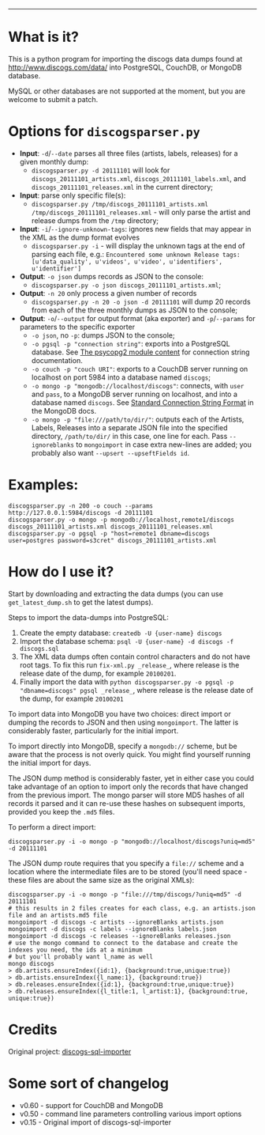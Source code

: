 
----
# What is it?
This is a python program for importing the discogs data dumps found at http://www.discogs.com/data/ into PostgreSQL, CouchDB, or MongoDB database.

MySQL or other databases are not supported at the moment, but you are welcome to submit a patch.


# Options for `discogsparser.py`

* **Input**: `-d`/`--date` parses all three files (artists, labels, releases) for a given monthly dump:
    * `discogsparser.py -d 20111101` will look for `discogs_20111101_artists.xml`, `discogs_20111101_labels.xml`, and `discogs_20111101_releases.xml` in the current directory;
* **Input**: parse only specific file(s):
    * `discogsparser.py /tmp/discogs_20111101_artists.xml /tmp/discogs_20111101_releases.xml` - will only parse the artist and release dumps from the `/tmp` directory;
* **Input**: `-i`/`--ignore-unknown-tags`: ignores new fields that may appear in the XML as the dump format evolves  
    * `discogsparser.py -i` - will display the unknown tags at the end of parsing each file, e.g.: `Encountered some unknown Release tags: [u'data_quality', u'videos', u'video', u'identifiers', u'identifier']`
* **Output**: `-o json` dumps records as JSON to the console:
    * `discogsparser.py -o json discogs_20111101_artists.xml`;
* **Output**: `-n 20` only process a given number of records
    * `discogsparser.py -n 20 -o json -d 20111101` will dump 20 records from each of the three monthly dumps as JSON to the console;  
* **Output**: `-o`/`--output` for output format (aka exporter) and `-p`/`--params` for parameters to the specific exporter
    * `-o json`, no `-p`: dumps JSON to the console;
    * `-o pgsql -p "connection string"`: exports into a PostgreSQL database. See [The psycopg2 module content](http://initd.org/psycopg/docs/module.html) for connection string documentation.
    * `-o couch -p "couch URI"`: exports to a CouchDB server running on localhost on port 5984 into a database named `discogs`;
    * `-o mongo -p "mongodb://localhost/discogs"`: connects, with `user` and `pass`, to a MongoDB server running on localhost, and into a database named `discogs`. See [Standard Connection String Format](http://www.mongodb.org/display/DOCS/Connections) in the MongoDB docs.
    * `-o mongo -p "file:///path/to/dir/"`: outputs each of the Artists, Labels, Releases into a separate JSON file into the specified directory, `/path/to/dir/` in this case, one line for each. Pass `--ignoreblanks` to `mongoimport` in case extra new-lines are added; you probably also want `--upsert --upseftFields id`.


# Examples:

    discogsparser.py -n 200 -o couch --params http://127.0.0.1:5984/discogs -d 20111101
    discogsparser.py -o mongo -p mongodb://localhost,remote1/discogs discogs_20111101_artists.xml discogs_20111101_releases.xml
    discogsparser.py -o pgsql -p "host=remote1 dbname=discogs user=postgres password=s3cret" discogs_20111101_artists.xml


# How do I use it?
Start by downloading and extracting the data dumps (you can use `get_latest_dump.sh` to get the latest dumps).

Steps to import the data-dumps into PostgreSQL:

1. Create the empty database: `createdb -U {user-name} discogs`
2. Import the database schema: `psql -U {user-name} -d discogs -f discogs.sql`
3. The XML data dumps often contain control characters and do not have root tags. To fix this run `fix-xml.py _release_`, where release is the release date of the dump, for example `20100201`.
4. Finally import the data with `python discogsparser.py -o pgsql -p "dbname=discogs" pgsql _release_`, where release is the release date of the dump, for example `20100201`

To import data into MongoDB you have two choices: direct import or dumping the records to JSON and then using `mongoimport`. The latter is considerably faster, particularly for the initial import.

To import directly into MongoDB, specify a `mongodb://` scheme, but be aware that the process is not overly quick.  You might find yourself running the initial import for days. 

The JSON dump method is considerably faster, yet in either case you could take advantage of an option to import only the records that have changed from the previous import. 
The mongo parser will store MD5 hashes of all records it parsed and it can re-use these hashes on subsequent imports, provided you keep the `.md5` files.

To perform a direct import:

    discogsparser.py -i -o mongo -p "mongodb://localhost/discogs?uniq=md5" -d 20111101 


The JSON dump route requires that you specify a `file://` scheme and a location where the intermediate files are to be stored 
(you'll need space - these files are about the same size as the original XMLs):

    discogsparser.py -i -o mongo -p "file:///tmp/discogs/?uniq=md5" -d 20111101 
    # this results in 2 files creates for each class, e.g. an artists.json file and an artists.md5 file
    mongoimport -d discogs -c artists --ignoreBlanks artists.json
    mongoimport -d discogs -c labels --ignoreBlanks labels.json
    mongoimport -d discogs -c releases --ignoreBlanks releases.json
    # use the mongo command to connect to the database and create the indexes you need, the ids at a minimum
    # but you'll probably want l_name as well
    mongo discogs
    > db.artists.ensureIndex({id:1}, {background:true,unique:true})
    > db.artists.ensureIndex({l_name:1}, {background:true})
    > db.releases.ensureIndex({id:1}, {background:true,unique:true})
    > db.releases.ensureIndex({l_title:1, l_artist:1}, {background:true, unique:true})



# Credits

Original project: [discogs-sql-importer](http://code.google.com/p/discogs-sql-importer/)

# Some sort of changelog

* v0.60 - support for CouchDB and MongoDB
* v0.50 - command line parameters controlling various import options
* v0.15 - Original import of discogs-sql-importer
